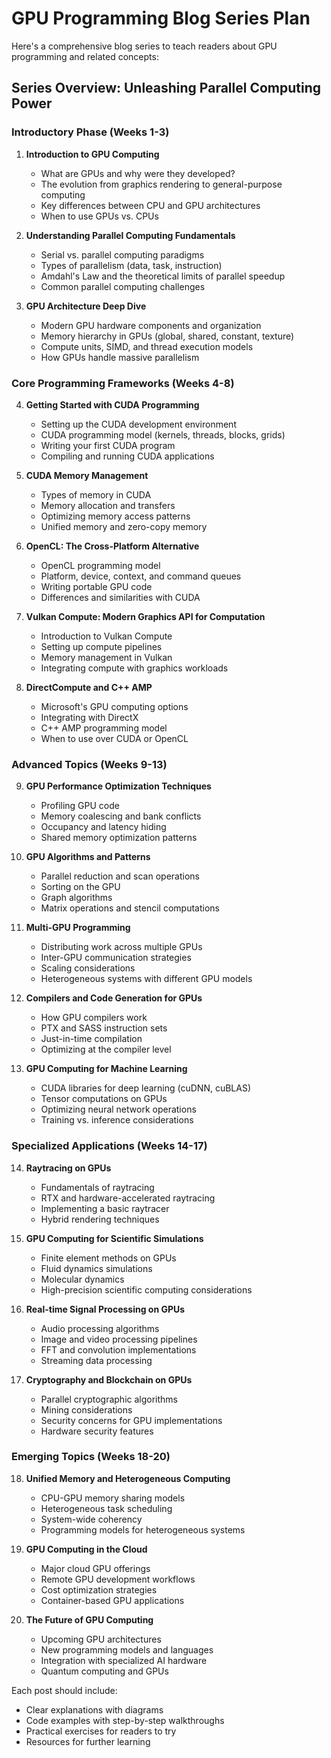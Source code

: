 # GPU Programming Blog Series Plan

Here's a comprehensive blog series to teach readers about GPU programming and related concepts:

## Series Overview: Unleashing Parallel Computing Power

### Introductory Phase (Weeks 1-3)
1. **Introduction to GPU Computing**
   - What are GPUs and why were they developed?
   - The evolution from graphics rendering to general-purpose computing
   - Key differences between CPU and GPU architectures
   - When to use GPUs vs. CPUs

2. **Understanding Parallel Computing Fundamentals**
   - Serial vs. parallel computing paradigms
   - Types of parallelism (data, task, instruction)
   - Amdahl's Law and the theoretical limits of parallel speedup
   - Common parallel computing challenges

3. **GPU Architecture Deep Dive**
   - Modern GPU hardware components and organization
   - Memory hierarchy in GPUs (global, shared, constant, texture)
   - Compute units, SIMD, and thread execution models
   - How GPUs handle massive parallelism

### Core Programming Frameworks (Weeks 4-8)
4. **Getting Started with CUDA Programming**
   - Setting up the CUDA development environment
   - CUDA programming model (kernels, threads, blocks, grids)
   - Writing your first CUDA program
   - Compiling and running CUDA applications

5. **CUDA Memory Management**
   - Types of memory in CUDA
   - Memory allocation and transfers
   - Optimizing memory access patterns
   - Unified memory and zero-copy memory

6. **OpenCL: The Cross-Platform Alternative**
   - OpenCL programming model
   - Platform, device, context, and command queues
   - Writing portable GPU code
   - Differences and similarities with CUDA

7. **Vulkan Compute: Modern Graphics API for Computation**
   - Introduction to Vulkan Compute
   - Setting up compute pipelines
   - Memory management in Vulkan
   - Integrating compute with graphics workloads

8. **DirectCompute and C++ AMP**
   - Microsoft's GPU computing options
   - Integrating with DirectX
   - C++ AMP programming model
   - When to use over CUDA or OpenCL

### Advanced Topics (Weeks 9-13)
9. **GPU Performance Optimization Techniques**
   - Profiling GPU code
   - Memory coalescing and bank conflicts
   - Occupancy and latency hiding
   - Shared memory optimization patterns

10. **GPU Algorithms and Patterns**
    - Parallel reduction and scan operations
    - Sorting on the GPU
    - Graph algorithms
    - Matrix operations and stencil computations

11. **Multi-GPU Programming**
    - Distributing work across multiple GPUs
    - Inter-GPU communication strategies
    - Scaling considerations
    - Heterogeneous systems with different GPU models

12. **Compilers and Code Generation for GPUs**
    - How GPU compilers work
    - PTX and SASS instruction sets
    - Just-in-time compilation
    - Optimizing at the compiler level

13. **GPU Computing for Machine Learning**
    - CUDA libraries for deep learning (cuDNN, cuBLAS)
    - Tensor computations on GPUs
    - Optimizing neural network operations
    - Training vs. inference considerations

### Specialized Applications (Weeks 14-17)
14. **Raytracing on GPUs**
    - Fundamentals of raytracing
    - RTX and hardware-accelerated raytracing
    - Implementing a basic raytracer
    - Hybrid rendering techniques

15. **GPU Computing for Scientific Simulations**
    - Finite element methods on GPUs
    - Fluid dynamics simulations
    - Molecular dynamics
    - High-precision scientific computing considerations

16. **Real-time Signal Processing on GPUs**
    - Audio processing algorithms
    - Image and video processing pipelines
    - FFT and convolution implementations
    - Streaming data processing

17. **Cryptography and Blockchain on GPUs**
    - Parallel cryptographic algorithms
    - Mining considerations
    - Security concerns for GPU implementations
    - Hardware security features

### Emerging Topics (Weeks 18-20)
18. **Unified Memory and Heterogeneous Computing**
    - CPU-GPU memory sharing models
    - Heterogeneous task scheduling
    - System-wide coherency
    - Programming models for heterogeneous systems

19. **GPU Computing in the Cloud**
    - Major cloud GPU offerings
    - Remote GPU development workflows
    - Cost optimization strategies
    - Container-based GPU applications

20. **The Future of GPU Computing**
    - Upcoming GPU architectures
    - New programming models and languages
    - Integration with specialized AI hardware
    - Quantum computing and GPUs

Each post should include:
- Clear explanations with diagrams
- Code examples with step-by-step walkthroughs
- Practical exercises for readers to try
- Resources for further learning
